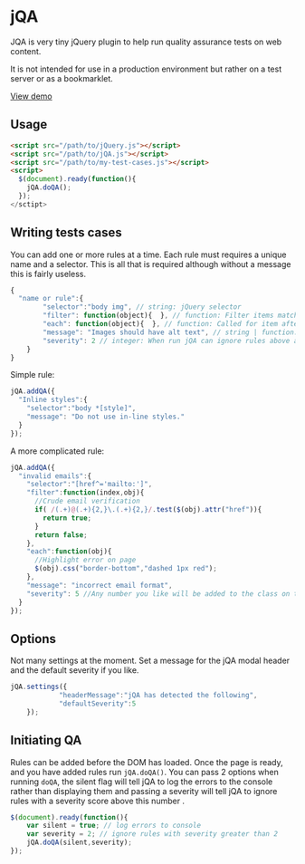 jQA
===

JQA is very tiny jQuery plugin to help run quality assurance tests on web content.

It is not intended for use in a production environment but rather on a test server or as a bookmarklet.

<a href="http://madebymike.github.io/jQA/">View demo</a>

Usage
-------------------

```html
<script src="/path/to/jQuery.js"></script>
<script src="/path/to/jQA.js"></script>
<script src="/path/to/my-test-cases.js"></script>
<script>
  $(document).ready(function(){
    jQA.doQA();
  });
</sctipt>
```

Writing tests cases
-------------------

You can add one or more rules at a time. Each rule must requires a unique name and a selector. This is all that is required although without a message this is fairly useless. 
```javascript
{
  "name or rule":{
		"selector":"body img", // string: jQuery selector
		"filter": function(object){  }, // function: Filter items matched items by returning true
		"each": function(object){  }, // function: Called for item after filtering. Useful for highlighting on the page.
		"message": "Images should have alt text", // string | function: The message to be returned by the rule.
		"severity": 2 // integer: When run jQA can ignore rules above a specified severity score
	}
}
```
Simple rule:

```javascript
jQA.addQA({
  "Inline styles":{
    "selector":"body *[style]",
    "message": "Do not use in-line styles."
  }
});	
```

A more complicated rule:

```javascript
jQA.addQA({
  "invalid emails":{
    "selector":"[href^='mailto:']",
    "filter":function(index,obj){
      //Crude email verification
      if( /(.+)@(.+){2,}\.(.+){2,}/.test($(obj).attr("href")){
        return true;
      }
      return false;
    },
    "each":function(obj){
      //Highlight error on page
      $(obj).css("border-bottom","dashed 1px red");
    },
    "message": "incorrect email format",
    "severity": 5 //Any number you like will be added to the class on the 
  }
});
```

Options
-------

Not many settings at the moment. Set a message for the jQA modal header and the default severity if you like.

```javascript
jQA.settings({
			"headerMessage":"jQA has detected the following",
			"defaultSeverity":5
	});
```

Initiating QA
-------------

Rules can be added before the DOM has loaded. Once the page is ready, and you have added rules run `jQA.doQA()`. You can pass 2 options when running `doQA`, the silent flag will tell jQA to log the errors to the console rather than displaying them and passing a severity will tell jQA to ignore rules with a severity score above this number .

```javascript
$(document).ready(function(){
	var silent = true; // log errors to console
	var severity = 2; // ignore rules with severity greater than 2
	jQA.doQA(silent,severity);
});
```
